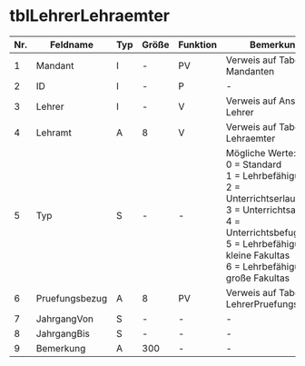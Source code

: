# tblLehrerLehraemter


Nr.|Feldname|Typ|Größe|Funktion|Bemerkung
--|--|--|--|--|--
1|Mandant|I|-|PV|Verweis auf Tabelle Mandanten
2|ID|I|-|P|-
3|Lehrer|I|-|V|Verweis auf Ansicht Lehrer
4|Lehramt|A|8|V|Verweis auf Tabelle Lehraemter
5|Typ|S|-|-|Mögliche Werte:<br/>0 = Standard<br/>1 = Lehrbefähigung<br/>2 = Unterrichtserlaubnisg<br/>3 = Unterrichtsauftrag<br/>4 =<br/>Unterrichtsbefugnis<br/>5 = Lehrbefähigung kleine Fakultas<br/>6 = Lehrbefähigung große Fakultas
6|Pruefungsbezug|A|8|PV|Verweis auf Tabelle LehrerPruefungsbezug
7|JahrgangVon|S|-|-|-
8|JahrgangBis|S|-|-|-
9|Bemerkung|A|300|-|-
	
